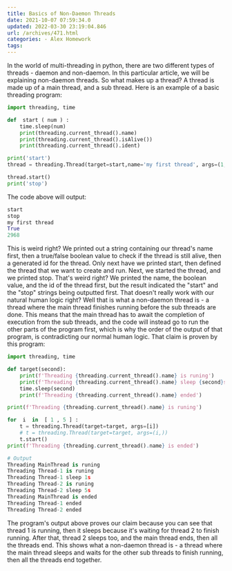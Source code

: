 ```yaml
---
title: Basics of Non-Daemon Threads
date: 2021-10-07 07:59:34.0
updated: 2022-03-30 23:19:04.846
url: /archives/471.html
categories: - Alex Homework
tags: 
---
```




In the world of multi-threading in python, there are two different types of threads - daemon and non-daemon. In this particular article, we will be explaining non-daemon threads. So what makes up a thread? A thread is made up of a main thread, and a sub thread. Here is an example of a basic threading program:

```python
import threading, time

def  start ( num ) :
    time.sleep(num)
    print(threading.current_thread().name)
    print(threading.current_thread().isAlive())
    print(threading.current_thread().ident)

print('start')
thread = threading.Thread(target=start,name='my first thread', args=(1,))

thread.start()
print('stop')
```

The code above will output:

```python
start
stop
my first thread
True
2968
```

This is weird right? We printed out a string containing our thread's name first, then a true/false boolean value to check if the thread is still alive, then a generated id for the thread. Only next have we printed start, then defined the thread that we want to create and run. Next, we started the thread, and we printed stop. That's weird right? We printed the name, the boolean value, and the id of the thread first, but the result indicated the "start" and the "stop" strings being outputted first. That doesn't really work with our natural human logic right? Well that is what a non-daemon thread is - a thread where the main thread finishes running before the sub threads are done. This means that the main thread has to await the completion of execution from the sub threads, and the code will instead go to run the other parts of the program first, which is why the order of the output of that program, is contradicting our normal human logic. That claim is proven by this program:

```python
import threading, time

def target(second):
    print(f'Threading {threading.current_thread().name} is runing')
    print(f'Threading {threading.current_thread().name} sleep {second}s')
    time.sleep(second)
    print(f'Threading {threading.current_thread().name} ended')

print(f'Threading {threading.current_thread().name} is runing')

for  i  in  [ 1 , 5 ] : 
    t = threading.Thread(target=target, args=[i])
    # t = threading.Thread(target=target, args=(i,))
    t.start()
print(f'Threading {threading.current_thread().name} is ended')

# Output
Threading MainThread is runing
Threading Thread-1 is runing
Threading Thread-1 sleep 1s
Threading Thread-2 is runing
Threading Thread-2 sleep 5s
Threading MainThread is ended
Threading Thread-1 ended
Threading Thread-2 ended
```

The program's output above proves our claim because you can see that thread 1 is running, then it sleeps because it's waiting for thread 2 to finish running. After that, thread 2 sleeps too, and the main thread ends, then all the threads end. This shows what a non-daemon thread is - a thread where the main thread sleeps and waits for the other sub threads to finish running, then all the threads end together.